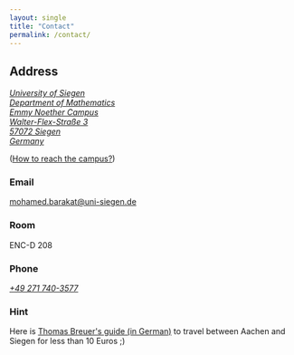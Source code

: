 ```yaml
---
layout: single
title: "Contact"
permalink: /contact/
---
```


## Address

<a class="social-btn" style="white-space: nowrap" href="https://www.google.de/maps/place/50°52'25.9%22N+8°00'18.2%22E/@50.873858,8.0039812,18z/data=!3m1!4b1!4m5!3m4!1s0x0:0x0!8m2!3d50.873858!4d8.005053" rel="noopener noreferrer">
<i class="fa fa-fw fa-map-marker" aria-hidden="true">
University of Siegen<br>
Department of Mathematics<br>
Emmy Noether Campus<br>
Walter-Flex-Straße 3<br>
57072 Siegen<br>
Germany
</i>
</a>
<br>

([How to reach the campus?](http://www.physik.uni-siegen.de/anfahrt/index.html.en?lang=en))

### Email

[mohamed.barakat@uni-siegen.de](mailto:mohamed.barakat@uni-siegen.de)

### Room

ENC-D 208

### Phone

<a class="social-btn" style="white-space: nowrap" href="tel:+49 271 740-3577" target="_blank" rel="noopener noreferrer">
  <i class="fa fa-fw fa-phone">+49 271 740-3577</i>
</a>

### Hint

Here is [Thomas Breuer's guide (in German)](/VonAachenNachSiegen.pdf) to travel between Aachen and Siegen for less than 10 Euros ;)
